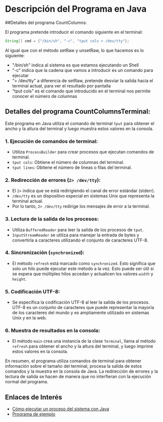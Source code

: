 # Descripción del Programa en Java

##Detalles del programa CountColumns:

El programa pretende introducir el comando siguiente en el terminal:

```java
String[] cmd = {"/bin/sh", "-c", "tput cols > /dev/tty"};
```

Al igual que con el método setRaw y unsetRaw, lo que hacemos es lo siguiente:

- "/bin/sh" indica al sistema es que estamos ejecutando un Shell
- "-c" indica que la cadena que vamos a introducir es un comando para ejecutar
- "> /dev/tty" a diferencia de setRaw, pretende desviar la salida hacia el terminal actual, para ver el resultado por pantalla
- "tput cols" es el comando que introducido en el terminal nos permite conocer el número de columnas

## Detalles del programa CountColumnsTerminal:

Este programa en Java utiliza el comando de terminal `tput` para obtener el ancho y la altura del terminal y luego muestra estos valores en la consola.

### 1. Ejecución de comandos de terminal:

- Utiliza `ProcessBuilder` para crear procesos que ejecutan comandos de terminal.
- `tput cols`: Obtiene el número de columnas del terminal.
- `tput lines`: Obtiene el número de líneas o filas del terminal.

### 2. Redirección de errores (`2> /dev/tty`):

- El `2>` indica que se está redirigiendo el canal de error estándar (stderr).
- `/dev/tty` es un dispositivo especial en sistemas Unix que representa la terminal actual.
- Por lo tanto, `2> /dev/tty` redirige los mensajes de error a la terminal.

### 3. Lectura de la salida de los procesos:

- Utiliza `BufferedReader` para leer la salida de los procesos de `tput`.
- `InputStreamReader` se utiliza para manejar la entrada de bytes y convertirla a caracteres utilizando el conjunto de caracteres UTF-8.

### 4. Sincronización (`synchronized`):

- El método `refresh` está marcado como `synchronized`. Esto significa que solo un hilo puede ejecutar este método a la vez. Esto puede ser útil si se espera que múltiples hilos accedan y actualicen los valores `width` y `height`.

### 5. Codificación UTF-8:

- Se especifica la codificación UTF-8 al leer la salida de los procesos. UTF-8 es un conjunto de caracteres que puede representar la mayoría de los caracteres del mundo y es ampliamente utilizado en sistemas Unix y en la web.

### 6. Muestra de resultados en la consola:

- El método `main` crea una instancia de la clase `Terminal`, llama al método `refresh` para obtener el ancho y la altura del terminal, y luego imprime estos valores en la consola.

En resumen, el programa utiliza comandos de terminal para obtener información sobre el tamaño del terminal, procesa la salida de estos comandos y la muestra en la consola de Java. La redirección de errores y la lectura de salida se hacen de manera que no interfieran con la ejecución normal del programa.

## Enlaces de Interés

- [Cómo ejecutar un proceso del sistema con Java](https://picodotdev.github.io/blog-bitix/2016/03/como-ejecutar-un-proceso-del-sistema-con-java/)
- [Programa de ejemplo](https://picodotdev.github.io/blog-bitix/2019/03/escribir-en-la-misma-linea-de-la-consola-y-obtener-el-ancho-y-alto-de-la-terminal-con-java/)